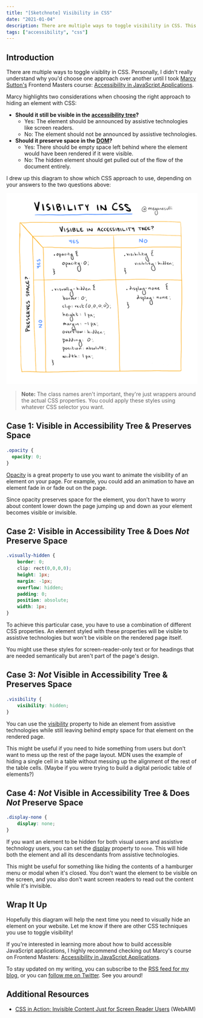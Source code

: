 ```yaml
---
title: "[Sketchnote] Visibility in CSS"
date: "2021-01-04"
description: There are multiple ways to toggle visibility in CSS. This diagram helps you decide which approach is right for your use case.
tags: ["accessibility", "css"]
---
```


## Introduction

There are multiple ways to toggle visiblity in CSS. Personally, I didn't really understand why you'd choose one approach over another until I took [Marcy Sutton's](https://marcysutton.com/) Frontend Masters course: [Accessibility in JavaScript Applications](https://frontendmasters.com/courses/javascript-accessibility/).

Marcy highlights two considerations when choosing the right approach to hiding an element with CSS:

* **Should it still be visible in the [accessibility tree](https://developer.mozilla.org/en-US/docs/Glossary/Accessibility_tree)?**
    * Yes: The element should be announced by assistive technologies like screen readers.
    * No: The element should not be announced by assistive technologies.
* **Should it preserve space in the [DOM](https://developer.mozilla.org/en-US/docs/Web/API/Document_Object_Model/Introduction)?**
    * Yes: There should be empty space left behind where the element would have been rendered if it were visible.
    * No: The hidden element should get pulled out of the flow of the document entirely.

I drew up this diagram to show which CSS approach to use, depending on your answers to the two questions above:

![A digitally drawn table with four quadrants. The columns are labeled: "Visible in Accessibility Tree? Yes, No." The rows are labeled: "Preserves Space? Yes, No." The contents in each quadrant are described below.](./visibility-in-css.png)

> **Note:** The class names aren't important, they're just wrappers around the actual CSS properties. You could apply these styles using whatever CSS selector you want.

## Case 1: Visible in Accessibility Tree & Preserves Space

```css
.opacity {
  opacity: 0;
}
```

[Opacity](https://developer.mozilla.org/en-US/docs/Web/CSS/opacity) is a great property to use you want to animate the visibility of an element on your page. For example, you could add an animation to have an element fade in or fade out on the page.

Since opacity preserves space for the element, you don't have to worry about content lower down the page jumping up and down as your element becomes visible or invisible.

## Case 2: Visible in Accessibility Tree & Does _Not_ Preserve Space

```css
.visually-hidden {
	border: 0;
	clip: rect(0,0,0,0);
	height: 1px;
	margin: -1px;
	overflow: hidden;
	padding: 0;
	position: absolute;
	width: 1px;
}
```

To achieve this particular case, you have to use a combination of different CSS properties. An element styled with these properties will be visible to assistive technologies but won't be visible on the rendered page itself.

You might use these styles for screen-reader-only text or for headings that are needed semantically but aren't part of the page's design.

## Case 3: _Not_ Visible in Accessibility Tree & Preserves Space

```css
.visibility {
	visibility: hidden;
}
```

You can use the [visibility](https://developer.mozilla.org/en-US/docs/Web/CSS/visibility) property to hide an element from assistive technologies while still leaving behind empty space for that element on the rendered page.

This might be useful if you need to hide something from users but don't want to mess up the rest of the page layout. MDN uses the example of hiding a single cell in a table without messing up the alignment of the rest of the table cells. (Maybe if you were trying to build a digital periodic table of elements?)

## Case 4: _Not_ Visible in Accessibility Tree & Does _Not_ Preserve Space

```css
.display-none {
	display: none;
}
```

If you want an element to be hidden for both visual users and assistive technology users, you can set the [display](https://developer.mozilla.org/en-US/docs/Web/CSS/display) property to `none`. This will hide both the element and all its descendants from assistive technologies. 

This might be useful for something like hiding the contents of a hamburger menu or modal when it's closed. You don't want the element to be visible on the screen, and you also don't want screen readers to read out the content while it's invisible.

## Wrap It Up

Hopefully this diagram will help the next time you need to visually hide an element on your website. Let me know if there are other CSS techniques you use to toggle visibility!

If you're interested in learning more about how to build accessible JavaScript applications, I highly recommend checking out Marcy's course on Frontend Masters: [Accessibility in JavaScript Applications](https://frontendmasters.com/courses/javascript-accessibility/).

To stay updated on my writing, you can subscribe to the [RSS feed for my blog](/rss.xml), or you can [follow me on Twitter](https://twitter.com/meganesulli). See you around!

## Additional Resources

* [CSS in Action: Invisible Content Just for Screen Reader Users](https://webaim.org/techniques/css/invisiblecontent/) (WebAIM)